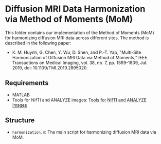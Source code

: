 # Diffusion MRI Data Harmonization via Method of Moments (MoM)

This folder contains our implementation of the Method of Moments (MoM) for harmonizing diffusion MRI data across different sites. The method is described in the following paper:
- K. M. Huynh, G. Chen, Y. Wu, D. Shen, and P.-T. Yap, "Multi-Site Harmonization of Diffusion MRI Data via Method of Moments," IEEE Transactions on Medical Imaging, vol. 38, no. 7, pp. 1599–1609, Jul. 2019, doi: 10.1109/TMI.2019.2895020.

## Requirements

- MATLAB
- Tools for NIfTI and ANALYZE images: [Tools for NIfTI and ANALYZE Images](https://www.mathworks.com/matlabcentral/fileexchange/8797-tools-for-nifti-and-analyze-image)

## Structure

- `harmonization.m`: The main script for harmonizing diffusion MRI data via MoM.
